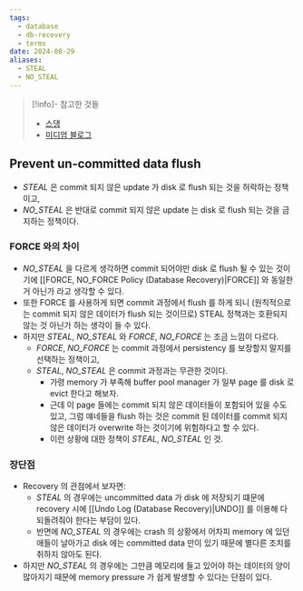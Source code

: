 ```yaml
---
tags:
  - database
  - db-recovery
  - terms
date: 2024-08-29
aliases:
  - STEAL
  - NO_STEAL
---
```

> [!info]- 참고한 것들
> - [스댕](https://stackoverflow.com/a/37861999)
> - [미디엄 블로그](https://medium.com/@vikas.singh_67409/algorithms-for-recovery-and-isolation-exploiting-semantics-aries-d904765fb9b8)

## Prevent un-committed data flush

- *STEAL* 은 commit 되지 않은 update 가 disk 로 flush 되는 것을 허락하는 정책이고,
- *NO_STEAL* 은 반대로 commit 되지 않은 update 는 disk 로 flush 되는 것을 금지하는 정책이다.

### FORCE 와의 차이

- *NO_STEAL* 을 다르게 생각하면 commit 되어야만 disk 로 flush 될 수 있는 것이기에 [[FORCE, NO_FORCE Policy (Database Recovery)|FORCE]] 와 동일한거 아닌가 라고 생각할 수 있다.
- 또한 FORCE 를 사용하게 되면 commit 과정에서 flush 를 하게 되니 (원칙적으로는 commit 되지 않은 데이터가 flush 되는 것이므로) STEAL 정책과는 호환되지 않는 것 아닌가 하는 생각이 들 수 있다.
- 하지만 *STEAL*, *NO_STEAL* 와 *FORCE*, *NO_FORCE* 는 조금 느낌이 다르다.
	- *FORCE*, *NO_FORCE* 는 commit 과정에서 persistency 를 보장할지 말지를 선택하는 정책이고,
	- *STEAL*, *NO_STEAL* 은 commit 과정과는 무관한 것이다.
		- 가령 memory 가 부족해 buffer pool manager 가 일부 page 를 disk 로 evict 한다고 해보자.
		- 근데 이 page 들에는 commit 되지 않은 데이터들이 포함되어 있을 수도 있고, 그럼 얘네들을 flush 하는 것은 commit 된 데이터를 commit 되지 않은 데이터가 overwrite 하는 것이기에 위험하다고 할 수 있다.
		- 이런 상황에 대한 정책이 *STEAL*, *NO_STEAL* 인 것.

### 장단점

- Recovery 의 관점에서 보자면:
	- *STEAL* 의 경우에는 uncommitted data 가 disk 에 저장되기 떄문에 recovery 시에 [[Undo Log (Database Recovery)|UNDO]] 를 이용해 다 되돌려줘야 한다는 부담이 있다.
	- 반면에 *NO_STEAL* 의 경우에는 crash 의 상황에서 어차피 memory 에 있던 애들이 날아가고 disk 에는 committed data 만이 있기 때문에 별다른 조치를 취하지 않아도 된다.
- 하지만 *NO_STEAL* 의 경우에는 그만큼 메모리에 들고 있어야 하는 데이터의 양이 많아지기 때문에 memory pressure 가 쉽게 발생할 수 있다는 단점이 있다.